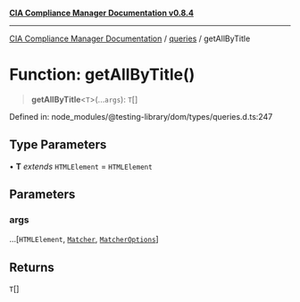 [**CIA Compliance Manager Documentation v0.8.4**](../../../README.md)

***

[CIA Compliance Manager Documentation](../../../globals.md) / [queries](../README.md) / getAllByTitle

# Function: getAllByTitle()

> **getAllByTitle**\<`T`\>(...`args`): `T`[]

Defined in: node\_modules/@testing-library/dom/types/queries.d.ts:247

## Type Parameters

• **T** *extends* `HTMLElement` = `HTMLElement`

## Parameters

### args

...\[`HTMLElement`, [`Matcher`](../../../type-aliases/Matcher.md), [`MatcherOptions`](../../../interfaces/MatcherOptions.md)\]

## Returns

`T`[]
